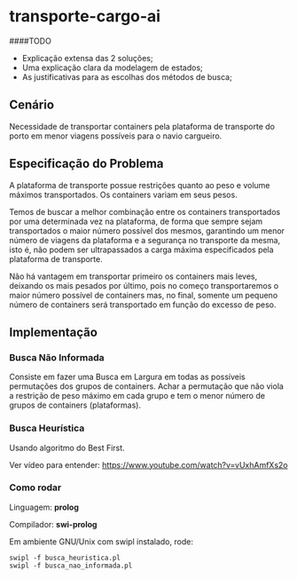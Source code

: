transporte-cargo-ai
===================


####TODO
- Explicação extensa das 2 soluções;
- Uma explicação clara da modelagem de estados;
- As justificativas para as escolhas dos métodos de busca;

## Cenário
  
Necessidade de transportar containers pela plataforma de transporte do porto
em menor viagens possíveis para o navio cargueiro.

## Especificação do Problema

A plataforma de transporte possue restrições quanto ao peso e volume máximos
transportados. Os containers variam em seus pesos.

Temos de buscar a melhor combinação entre os containers transportados por
uma determinada vez na plataforma, de forma que sempre sejam transportados
o maior número possível dos mesmos, garantindo um menor número de
viagens da plataforma e a segurança no transporte da mesma, isto é, não
podem ser ultrapassados a carga máxima especificados
pela plataforma de transporte.

Não há vantagem em transportar primeiro os containers mais leves,
deixando os mais pesados por último, pois no começo transportaremos o maior 
número possível de containers mas, no final, somente um pequeno número de
containers será transportado em função do excesso de peso.

## Implementação 

### Busca Não Informada

Consiste em fazer uma Busca em Largura em todas as possíveis permutações
dos grupos de containers. Achar a permutação que não viola a restrição de peso
máximo em cada grupo e tem o menor número de grupos de containers (plataformas).

### Busca Heurística

Usando algoritmo do Best First.

Ver vídeo para entender: https://www.youtube.com/watch?v=vUxhAmfXs2o

### Como rodar

Linguagem: **prolog**

Compilador: **swi-prolog**

Em ambiente GNU/Unix com swipl instalado, rode:

```
swipl -f busca_heuristica.pl
swipl -f busca_nao_informada.pl
```

